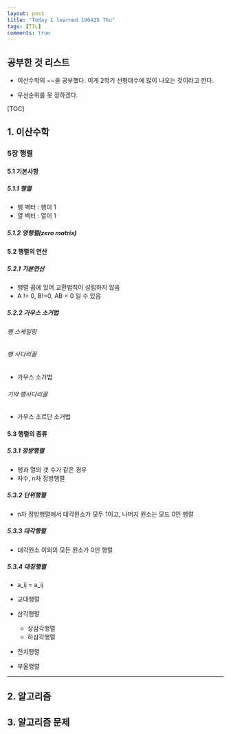 ```yaml
---
layout: post
title: "Today I learned 190425 Thu"
tags: [TIL]
comments: true
---
```


## 공부한 것 리스트
- 이산수학의 ~~을 공부했다. 이게 2학기 선형대수에 많이 나오는 것이라고 한다.

- 우선순위를 못 정하겠다.

[TOC]

## 1. 이산수학

### 5장 행렬

#### 5.1 기본사항

##### 5.1.1 행렬
- 행 벡터 : 행이 1
- 열 벡터 : 열이 1

##### 5.1.2 영행렬(zero matrix)

####  5.2 행렬의 연산

##### 5.2.1 기본연산
- 행렬 곱에 있어 교환법칙이 성립하지 않음
- A != 0, B!=0, AB = 0 일 수 있음

##### 5.2.2 가우스 소거법

###### 행 스케일링

###### 행 사다리꼴
- 가우스 소거법

###### 기약 행사다리꼴
- 가우스 조르단 소거법

#### 5.3 행렬의 종류

##### 5.3.1 정방행렬
- 행과 열의 갯 수가 같은 경우
- 차수, n차 정방행렬

##### 5.3.2 단위행렬
- n차 정방행렬에서 대각원소가 모두 1이고, 나머지 원소는 모드 0인 행렬

##### 5.3.3 대각행렬
- 대각원소 이외의 모든 원소가 0인 행렬

##### 5.3.4 대칭행렬
- a_ij = a_ij

- 교대행렬
- 삼각행렬
	- 상삼각행렬
	- 하삼각행렬
- 전치행렬
- 부울행렬



- - -

## 2. 알고리즘
## 3. 알고리즘 문제

